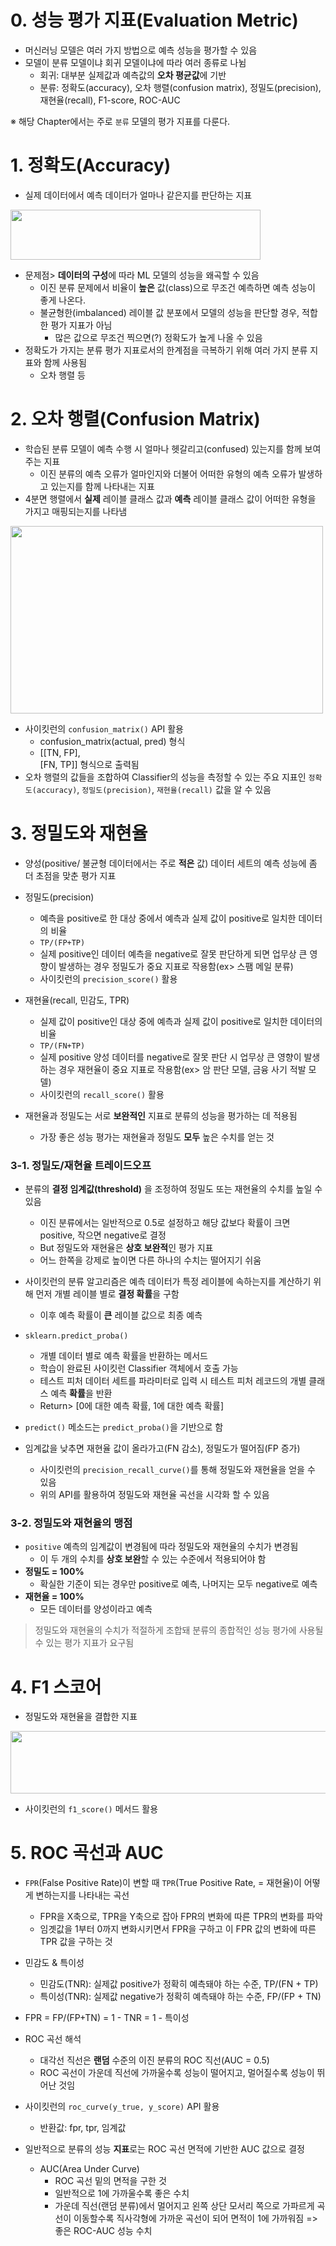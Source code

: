 # **0. 성능 평가 지표(Evaluation Metric)**
- 머신러닝 모델은 여러 가지 방법으로 예측 성능을 평가할 수 있음
- 모델이 분류 모델이냐 회귀 모델이냐에 따라 여러 종류로 나뉨
  - 회귀: 대부분 실제값과 예측값의 **오차 평균값**에 기반
  - 분류: 정확도(accuracy), 오차 행렬(confusion matrix), 정밀도(precision), 재현율(recall), F1-score, ROC-AUC

※ 해당 Chapter에서는 주로 ```분류``` 모델의 평가 지표를 다룬다.

# **1. 정확도(Accuracy)**
- 실제 데이터에서 예측 데이터가 얼마나 같은지를 판단하는 지표

<img src = "https://user-images.githubusercontent.com/98953721/231069958-d68345ca-8427-4833-b761-b21c00b58ee1.png" width = 400 height = 80>

- 문제점> **데이터의 구성**에 따라 ML 모델의 성능을 왜곡할 수 있음
  - 이진 분류 문제에서 비율이 **높은** 값(class)으로 무조건 예측하면 예측 성능이 좋게 나온다. 
  - 불균형한(imbalanced) 레이블 값 분포에서 모델의 성능을 판단할 경우, 적합한 평가 지표가 아님
    - 많은 값으로 무조건 찍으면(?) 정확도가 높게 나올 수 있음
- 정확도가 가지는 분류 평가 지표로서의 한계점을 극복하기 위해 여러 가지 분류 지표와 함께 사용됨
  - 오차 행렬 등

# **2. 오차 행렬(Confusion Matrix)**
- 학습된 분류 모델이 예측 수행 시 얼마나 헷갈리고(confused) 있는지를 함께 보여주는 지표
  - 이진 분류의 예측 오류가 얼마인지와 더불어 어떠한 유형의 예측 오류가 발생하고 있는지를 함께 나타내는 지표
- 4분면 행렬에서 **실제** 레이블 클래스 값과 **예측** 레이블 클래스 값이 어떠한 유형을 가지고 매핑되는지를 나타냄
<img src = "https://user-images.githubusercontent.com/98953721/231238980-4d98b6d1-39ed-41e5-a9c2-c49dc4009fb9.png" width = 500 height = 300>

- 사이킷런의 ```confusion_matrix()``` API 활용
  - confusion_matrix(actual, pred) 형식
  - [[TN, FP],  
     [FN, TP]] 형식으로 출력됨
- 오차 행렬의 값들을 조합하여 Classifier의 성능을 측정할 수 있는 주요 지표인 ```정확도(accuracy)```, ```정밀도(precision)```, ```재현율(recall)``` 값을 알 수 있음

# **3. 정밀도와 재현율**
- 양성(positive/ 불균형 데이터에서는 주로 **적은** 값) 데이터 세트의 예측 성능에 좀 더 초점을 맞춘 평가 지표
- 정밀도(precision)
  - 예측을 positive로 한 대상 중에서 예측과 실제 값이 positive로 일치한 데이터의 비율
  - ```TP/(FP+TP)```
  - 실제 positive인 데이터 예측을 negative로 잘못 판단하게 되면 업무상 큰 영향이 발생하는 경우 정밀도가 중요 지표로 작용함(ex> 스팸 메일 분류)
  - 사이킷런의 ```precision_score()``` 활용
  
- 재현율(recall, 민감도, TPR)
  - 실제 값이 positive인 대상 중에 예측과 실제 값이 positive로 일치한 데이터의 비율
  - ```TP/(FN+TP)```
  - 실제 positive 양성 데이터를 negative로 잘못 판단 시 업무상 큰 영향이 발생하는 경우 재현율이 중요 지표로 작용함(ex> 암 판단 모델, 금융 사기 적발 모델)
  - 사이킷런의 ```recall_score()``` 활용
  
 
- 재현율과 정밀도는 서로 **보완적인** 지표로 분류의 성능을 평가하는 데 적용됨
  - 가장 좋은 성능 평가는 재현율과 정밀도 **모두** 높은 수치를 얻는 것

### **3-1. 정밀도/재현율 트레이드오프**
- 분류의 **결정 임계값(threshold)** 을 조정하여 정밀도 또는 재현율의 수치를 높일 수 있음
  - 이진 분류에서는 일반적으로 0.5로 설정하고 해당 값보다 확률이 크면 positive, 작으면 negative로 결정
  - But 정밀도와 재현율은 **상호 보완적**인 평가 지표
  - 어느 한쪽을 강제로 높이면 다른 하나의 수치는 떨어지기 쉬움
- 사이킷런의 분류 알고리즘은 예측 데이터가 특정 레이블에 속하는지를 계산하기 위해 먼저 개별 레이블 별로 **결정 확률**을 구함 
  - 이후 예측 확률이 **큰** 레이블 값으로 최종 예측
  
- ```sklearn.predict_proba()```
  - 개별 데이터 별로 예측 확률을 반환하는 메서드
  - 학습이 완료된 사이킷런 Classifier 객체에서 호출 가능
  - 테스트 피처 데이터 세트를 파라미터로 입력 시 테스트 피처 레코드의 개별 클래스 예측 **확률**을 반환
  - Return> [0에 대한 예측 확률, 1에 대한 예측 확률]

- ```predict()``` 메소드는 ```predict_proba()```을 기반으로 함
- 임계값을 낮추면 재현율 값이 올라가고(FN 감소), 정밀도가 떨어짐(FP 증가)
  - 사이킷런의 ```precision_recall_curve()```를 통해 정밀도와 재현율을 얻을 수 있음
  - 위의 API를 활용하여 정밀도와 재현율 곡선을 시각화 할 수 있음
  
### **3-2. 정밀도와 재현율의 맹점**
- ```positive``` 예측의 임계값이 변경됨에 따라 정밀도와 재현율의 수치가 변경됨
  - 이 두 개의 수치를 **상호 보완**할 수 있는 수준에서 적용되어야 함
- **정밀도 = 100%**  
  - 확실한 기준이 되는 경우만 positive로 예측, 나머지는 모두 negative로 예측
- **재현율 = 100%**
  - 모든 데이터를 양성이라고 예측
> 정밀도와 재현율의 수치가 적절하게 조합돼 분류의 종합적인 성능 평가에 사용될 수 있는 평가 지표가 요구됨

# **4. F1 스코어**
- 정밀도와 재현율을 결합한 지표
<img src = "https://user-images.githubusercontent.com/98953721/231258249-3e4f896c-b5fe-418b-8737-fce5fa11df6b.png" width = 600 height = 100>

- 사이킷런의 ```f1_score()``` 메서드 활용

# **5. ROC 곡선과 AUC**
- ```FPR```(False Positive Rate)이 변할 때 ```TPR```(True Positive Rate, = 재현율)이 어떻게 변하는지를 나타내는 곡선
  - FPR을 X축으로, TPR을 Y축으로 잡아 FPR의 변화에 따른 TPR의 변화를 파악
  - 임곗값을 1부터 0까지 변화시키면서 FPR을 구하고 이 FPR 값의 변화에 따른 TPR 값을 구하는 것
- 민감도 & 특이성
  - 민감도(TNR): 실제값 positive가 정확히 예측돼야 하는 수준, TP/(FN + TP)
  - 특이성(TNR): 실제값 negative가 정확히 예측돼야 하는 수준, FP/(FP + TN)
- FPR = FP/(FP+TN) = 1 - TNR = 1 - 특이성
- ROC 곡선 해석
  - 대각선 직선은 **랜덤** 수준의 이진 분류의 ROC 직선(AUC = 0.5)
  - ROC 곡선이 가운데 직선에 가까울수록 성능이 떨어지고, 멀어질수록 성능이 뛰어난 것임
- 사이킷런의 ```roc_curve(y_true, y_score)``` API 활용
  - 반환값: fpr, tpr, 임계값

- 일반적으로 분류의 성능 **지표**로는 ROC 곡선 면적에 기반한 AUC 값으로 결정
  - AUC(Area Under Curve)
    - ROC 곡선 밑의 면적을 구한 것
    - 일반적으로 1에 가까울수록 좋은 수치
    - 가운데 직선(랜덤 분류)에서 멀어지고 왼쪽 상단 모서리 쪽으로 가파르게 곡선이 이동할수록 직사각형에 가까운 곡선이 되어 면적이 1에 가까워짐 => 좋은 ROC-AUC 성능 수치
    
